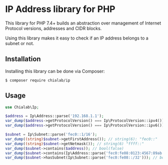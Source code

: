 IP Address library for PHP
==========================

This library for PHP 7.4+ builds an abstraction over management of
Internet Protocol versions, addresses and CIDR blocks.

Using this library makes it easy to check if an IP address belongs to a subnet or not.

## Installation

Installing this library can be done via Composer:

```console
$ composer require chialab/ip
```

## Usage

```php
use Chialab\Ip;

$address = Ip\Address::parse('192.168.1.1');
var_dump($address->getProtocolVersion() === Ip\ProtocolVersion::ipv4()); // bool(true)
var_dump($address->getProtocolVersion() === Ip\ProtocolVersion::ipv6()); // bool(false)

$subnet = Ip\Subnet::parse('fec0::1/16');
var_dump((string)$subnet->getFirstAddress()); // string(6): "fec0::"
var_dump((string)$subnet->getNetmask()); // string(6) "ffff::"
var_dump($subnet->contains($address)); // bool(false)
var_dump($subnet->contains(Ip\Address::parse('fec0:fe08:0123:4567:89ab:cdef:1234:5678'))); // bool(true)
var_dump($subnet->hasSubnet(Ip\Subnet::parse('fec0:fe08::/32'))); // bool(true)
```

